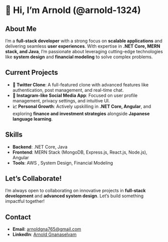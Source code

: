 # 👋 Hi, I’m Arnold (@arnold-1324)

## About Me
I’m a **full-stack developer** with a strong focus on **scalable applications** and delivering seamless **user experiences**. With expertise in **.NET Core, MERN stack, and Java**, I’m passionate about leveraging cutting-edge technologies like **system design** and **financial modeling** to solve complex problems.

## Current Projects
- **🚀 Twitter Clone**: A full-featured clone with advanced features like authentication, post management, and real-time chat.
- **📸 Instagram-like Social Media App**: Focused on user profile management, privacy settings, and intuitive UI.
- **📈 Personal Growth**: Actively upskilling in **.NET Core, Angular**, and exploring **finance and investment strategies** alongside **Japanese language learning**.

## Skills
- **Backend**: .NET Core, Java
- **Frontend**: MERN Stack (MongoDB, Express.js, React.js, Node.js), Angular
- **Tools**: AWS , System Design, Financial Modeling

## Let’s Collaborate!
I’m always open to collaborating on innovative projects in **full-stack development** and **advanced system design**. Let’s build something impactful together!

## Contact
- **Email**: [arnoldgna765@gmail.com](mailto:arnoldgna765@gmail.com)
- **LinkedIn**: [Arnold Gnanaselvam](https://www.linkedin.com/in/arnold-gnanaselvam-aa0121249)

